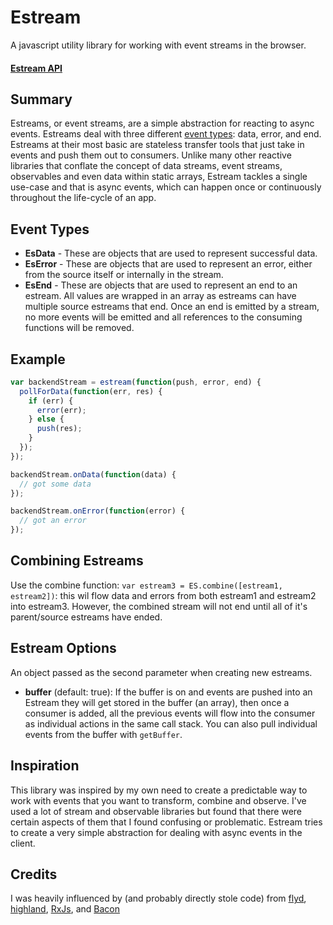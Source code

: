# Estream

A javascript utility library for working with event streams in the browser.

#### [Estream API](./api/estream.md)

## Summary
Estreams, or event streams, are a simple abstraction for reacting to async events. Estreams deal with three different [event types](#event-types): data, error, and end. Estreams at their most basic are stateless transfer tools that just take in events and push them out to consumers. Unlike many other reactive libraries that conflate the concept of data streams, event streams, observables and even data within static arrays, Estream tackles a single use-case and that is async events, which can happen once or continuously throughout the life-cycle of an app.

## Event Types

* **EsData** - These are objects that are used to represent successful data.
* **EsError** - These are objects that are used to represent an error, either from the source itself or internally in the stream.
* **EsEnd** - These are objects that are used to represent an end to an estream. All values are wrapped in an array as estreams can have multiple source estreams that end. Once an end is emitted by a stream, no more events will be emitted and all references to the consuming functions will be removed.

## Example
```javascript
var backendStream = estream(function(push, error, end) {
  pollForData(function(err, res) {
    if (err) {
      error(err);
    } else {
      push(res);
    }
  });
});

backendStream.onData(function(data) {
  // got some data
});

backendStream.onError(function(error) {
  // got an error
});
```

## Combining Estreams

Use the combine function: `var estream3 = ES.combine([estream1, estream2])`: this wil flow data and errors from both estream1 and estream2 into estream3. However, the combined stream will not end until all of it's parent/source estreams have ended.

## Estream Options
An object passed as the second parameter when creating new estreams.

* **buffer** (default: true): If the buffer is on and events are pushed into an Estream they will get stored in the buffer (an array), then once a consumer is added, all the previous events will flow into the consumer as individual actions in the same call stack. You can also pull individual events from the buffer with `getBuffer`.

## Inspiration

This library was inspired by my own need to create a predictable way to work with events that you want to transform, combine and observe. I've used a lot of stream and observable libraries but found that there were certain aspects of them that I found confusing or problematic. Estream tries to create a very simple abstraction for dealing with async events in the client.

## Credits

I was heavily influenced by (and probably directly stole code) from [flyd](https://github.com/paldepind/flyd), [highland](http://highlandjs.org), [RxJs](https://github.com/Reactive-Extensions/RxJS), and [Bacon](https://baconjs.github.io/)
